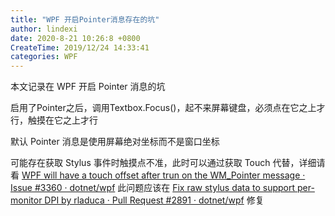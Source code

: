 ```yaml
---
title: "WPF 开启Pointer消息存在的坑"
author: lindexi
date: 2020-8-21 10:26:8 +0800
CreateTime: 2019/12/24 14:33:41
categories: WPF
---
```


本文记录在 WPF 开启 Pointer 消息的坑

<!--more-->


<!-- CreateTime:2019/12/24 14:33:41 -->

<!-- 发布 -->

启用了Pointer之后，调用Textbox.Focus()，起不来屏幕键盘，必须点在它之上才行，触摸在它之上才行

默认 Pointer 消息是使用屏幕绝对坐标而不是窗口坐标

可能存在获取 Stylus 事件时触摸点不准，此时可以通过获取 Touch 代替，详细请看 [WPF will have a touch offset after trun on the WM_Pointer message · Issue #3360 · dotnet/wpf](https://github.com/dotnet/wpf/issues/3360 ) 此问题应该在 [Fix raw stylus data to support per-monitor DPI by rladuca · Pull Request #2891 · dotnet/wpf](https://github.com/dotnet/wpf/pull/2891 ) 修复
